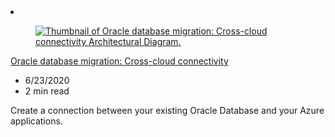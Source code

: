<!-- This file is automatically generated by build/architectures/build_index.py. Any updates will be lost. -->

<!-- markdownlint-disable MD033 -->

<li class="grid-item item-column" data-categories="Databases Migration ">
<article class="card">
    <div class="card-header has-margin-bottom-none" aria-hidden="true">
        <figure class="image diagram has-height-175 has-overflow-hidden level">
            <a href="/azure/architecture/example-scenario/oracle-migrate/oracle-migration-cross-cloud"><img src="/azure/architecture/browse/thumbs/oracle-migration-cross-cloud.png" class="diagram" alt="Thumbnail of Oracle database migration: Cross-cloud connectivity Architectural Diagram." data-linktype="relative-path"></a>
        </figure>
    </div>
    <div class="card-content">
        <a class="card-content-title has-margin-top-none" href="/azure/architecture/example-scenario/oracle-migrate/oracle-migration-cross-cloud">
            <p>Oracle database migration: Cross-cloud connectivity</p>
        </a>
        <ul class="card-content-metadata">
            <li>6/23/2020</li>
            <li>2 min read</li>
        </ul>
        <p class="card-content-description">Create a connection between your existing Oracle Database and your Azure applications.</p>
        <div class="bottom-to-top-fade is-hidden-mobile"></div>
    </div>
</article>
</li>
